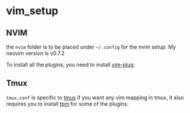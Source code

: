 # vim_setup

## NVIM
the `nvim` folder is to be placed under `~/.config` for the nvim setup. My neovim version is v0.7.2

To install all the plugins, you need to install [vim-plug](https://github.com/junegunn/vim-plug).

## Tmux
`tmux.conf` is specific to [tmux](https://github.com/tmux/tmux) if you want any vim mapping in tmux, it also requires you to install [tpm](https://github.com/tmux-plugins/tpm) for some of the plugins. 
